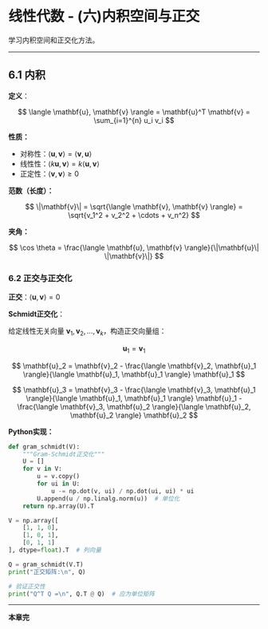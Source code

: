 # 线性代数 - (六)内积空间与正交

学习内积空间和正交化方法。

---

## 6.1 内积

**定义**：

$$
\langle \mathbf{u}, \mathbf{v} \rangle = \mathbf{u}^T \mathbf{v} = \sum_{i=1}^{n} u_i v_i
$$

**性质：**
- 对称性：$\langle \mathbf{u}, \mathbf{v} \rangle = \langle \mathbf{v}, \mathbf{u} \rangle$
- 线性性：$\langle k\mathbf{u}, \mathbf{v} \rangle = k\langle \mathbf{u}, \mathbf{v} \rangle$
- 正定性：$\langle \mathbf{v}, \mathbf{v} \rangle \geq 0$

**范数（长度）：**

$$
\|\mathbf{v}\| = \sqrt{\langle \mathbf{v}, \mathbf{v} \rangle} = \sqrt{v_1^2 + v_2^2 + \cdots + v_n^2}
$$

**夹角：**

$$
\cos \theta = \frac{\langle \mathbf{u}, \mathbf{v} \rangle}{\|\mathbf{u}\| \|\mathbf{v}\|}
$$

### 6.2 正交与正交化

**正交**：$\langle \mathbf{u}, \mathbf{v} \rangle = 0$

**Schmidt正交化**：

给定线性无关向量 $\mathbf{v}_1, \mathbf{v}_2, ..., \mathbf{v}_k$，构造正交向量组：

$$
\mathbf{u}_1 = \mathbf{v}_1
$$

$$
\mathbf{u}_2 = \mathbf{v}_2 - \frac{\langle \mathbf{v}_2, \mathbf{u}_1 \rangle}{\langle \mathbf{u}_1, \mathbf{u}_1 \rangle} \mathbf{u}_1
$$

$$
\mathbf{u}_3 = \mathbf{v}_3 - \frac{\langle \mathbf{v}_3, \mathbf{u}_1 \rangle}{\langle \mathbf{u}_1, \mathbf{u}_1 \rangle} \mathbf{u}_1 - \frac{\langle \mathbf{v}_3, \mathbf{u}_2 \rangle}{\langle \mathbf{u}_2, \mathbf{u}_2 \rangle} \mathbf{u}_2
$$

**Python实现：**

```python
def gram_schmidt(V):
    """Gram-Schmidt正交化"""
    U = []
    for v in V:
        u = v.copy()
        for ui in U:
            u -= np.dot(v, ui) / np.dot(ui, ui) * ui
        U.append(u / np.linalg.norm(u))  # 单位化
    return np.array(U).T

V = np.array([
    [1, 1, 0],
    [1, 0, 1],
    [0, 1, 1]
], dtype=float).T  # 列向量

Q = gram_schmidt(V.T)
print("正交矩阵:\n", Q)

# 验证正交性
print("Q^T Q =\n", Q.T @ Q)  # 应为单位矩阵
```

---

**本章完**
